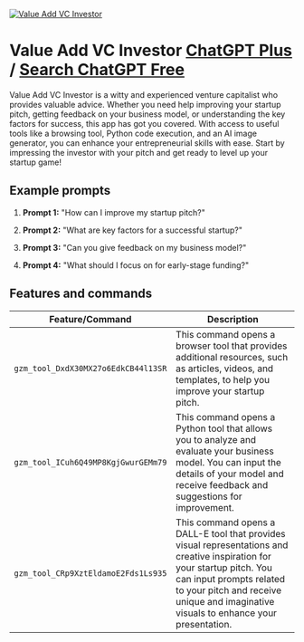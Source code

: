 
[![Value Add VC Investor](https://files.oaiusercontent.com/file-7mPZZI53StxXkS7iLbAdWALp?se=2123-10-17T15%3A55%3A08Z&sp=r&sv=2021-08-06&sr=b&rscc=max-age%3D31536000%2C%20immutable&rscd=attachment%3B%20filename%3Db960bd01-bfb3-42a0-98ef-5b47ac880383.png&sig=Mx2IyfHsK4ko6je5tp/M8wVu93lum2sh7U39ar/nrkY%3D)](https://chat.openai.com/g/g-oMNJCEpwT-value-add-vc-investor)

# Value Add VC Investor [ChatGPT Plus](https://chat.openai.com/g/g-oMNJCEpwT-value-add-vc-investor) / [Search ChatGPT Free](https://gptcall.net/index.html#/?search=Value%20Add%20VC%20Investor)

Value Add VC Investor is a witty and experienced venture capitalist who provides valuable advice. Whether you need help improving your startup pitch, getting feedback on your business model, or understanding the key factors for success, this app has got you covered. With access to useful tools like a browsing tool, Python code execution, and an AI image generator, you can enhance your entrepreneurial skills with ease. Start by impressing the investor with your pitch and get ready to level up your startup game!

## Example prompts

1. **Prompt 1:** "How can I improve my startup pitch?"

2. **Prompt 2:** "What are key factors for a successful startup?"

3. **Prompt 3:** "Can you give feedback on my business model?"

4. **Prompt 4:** "What should I focus on for early-stage funding?"

## Features and commands

| Feature/Command | Description |
| --- | --- |
| `gzm_tool_DxdX30MX27o6EdkCB44l13SR` | This command opens a browser tool that provides additional resources, such as articles, videos, and templates, to help you improve your startup pitch. |
| `gzm_tool_ICuh6Q49MP8KgjGwurGEMm79` | This command opens a Python tool that allows you to analyze and evaluate your business model. You can input the details of your model and receive feedback and suggestions for improvement. |
| `gzm_tool_CRp9XztEldamoE2Fds1Ls935` | This command opens a DALL-E tool that provides visual representations and creative inspiration for your startup pitch. You can input prompts related to your pitch and receive unique and imaginative visuals to enhance your presentation. |


